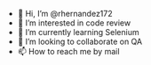 - 👋 Hi, I’m @rhernandez172
- 👀 I’m interested in code review
- 🌱 I’m currently learning Selenium
- 💞️ I’m looking to collaborate on QA
- 📫 How to reach me by mail

<!---
rhernandez172/rhernandez172 is a ✨ special ✨ repository because its `README.md` (this file) appears on your GitHub profile.
You can click the Preview link to take a look at your changes.
--->
